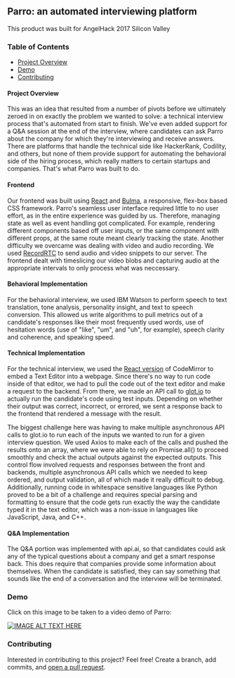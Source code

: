 ## Parro: an automated interviewing platform
This product was built for AngelHack 2017 Silicon Valley

### Table of Contents

- [Project Overview](#project-overview)
- [Demo](#demo)
- [Contributing](#contributing)

#### Project Overview

This was an idea that resulted from a number of pivots before we ultimately zeroed in on exactly the problem we wanted
to solve: a technical interview process that's automated from start to finish. We've even added support for a Q&A session at the end of the interview, where candidates can ask Parro about the company for which they're interviewing and receive answers. There are platforms that handle the technical side like HackerRank, Codility, and others, but none of them provide support for automating the behavioral side of the hiring process, which really matters to certain startups and companies. That's what Parro was built to do.


#### Frontend
Our frontend was built using [React](https://facebook.github.io/react/) and [Bulma](http://bulma.io/), a responsive, flex-box based CSS framework. Parro's seamless user interface required little to no user effort, as in the entire experience was guided by us. Therefore, managing state as well as event handling got complicated. For example, rendering different components based off user inputs, or the same component with different props, at the same route meant clearly tracking the state. Another difficulty we overcame was dealing with video and audio recording. We used [RecordRTC](https://github.com/muaz-khan/RecordRTC/) to send audio and video snippets to our server. The frontend dealt with timeslicing our video blobs and capturing audio at the appropriate intervals to only process what was neccessary. 

#### Behavioral Implementation

For the behavioral interview, we used IBM Watson to perform speech to text translation, tone analysis, personality insight, and text to speech conversion. This allowed us write algorithms to pull metrics out of a candidate's responses like their most frequently used words, use of hesitation words (use of "like", "um", and "uh", for example), speech clarity and coherence, and speaking speed.

#### Technical Implementation

For the technical interview, we used the [React version](https://github.com/JedWatson/react-codemirror) of CodeMirror to embed a Text Editor into a webpage. Since there's no way to run code inside of that editor, we had to pull the code out of the text editor and make a request to the backend. From there, we made an API call to [glot.io](http://glot.io/) to actually run the candidate's code using test inputs. Depending on whether their output was correct, incorrect, or errored, we sent a response back to the frontend that rendered a message with the result.

The biggest challenge here was having to make multiple asynchronous API calls to glot.io to run each of the inputs we wanted to run for a given interview question. We used Axios to make each of the calls and pushed the results onto an array, where we were able to rely on Promise.all() to proceed smoothly and check the actual outputs against the expected outputs. This control flow involved requests and responses between the front and backends, multiple asynchronous API calls which we needed to keep ordered, and output validation, all of which made it really difficult to debug. Additionally, running code in whitespace sensitive languages like Python proved to be a bit of a challenge and requires special parsing and formatting to ensure that the code gets run exactly the way the candidate typed it in the text editor, which was a non-issue in languages like JavaScript, Java, and C++.

#### Q&A Implementation

The Q&A portion was implemented with api.ai, so that candidates could ask any of the typical questions about a company and get a smart response back. This does require that companies provide some information about themselves. When the candidate is satisfied, they can say something that sounds like the end of a conversation and the interview will be terminated.

### Demo

Click on this image to be taken to a video demo of Parro:

[![IMAGE ALT TEXT HERE](parro-vid.png)](https://www.youtube.com/watch?v=YOUTUBE_VIDEO_ID_HERE)

### Contributing

Interested in contributing to this project? Feel free! Create a branch, add commits, and [open a pull request](https://github.com/benhubsch/Parro/compare/).
